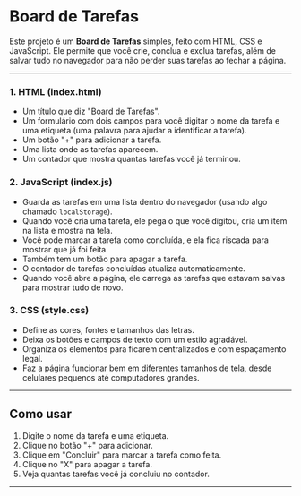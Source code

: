 # Board de Tarefas

Este projeto é um **Board de Tarefas** simples, feito com HTML, CSS e JavaScript. Ele permite que você crie, conclua e exclua tarefas, além de salvar tudo no navegador para não perder suas tarefas ao fechar a página.

---

### 1. HTML (index.html)

- Um título que diz "Board de Tarefas".
- Um formulário com dois campos para você digitar o nome da tarefa e uma etiqueta (uma palavra para ajudar a identificar a tarefa).
- Um botão "+" para adicionar a tarefa.
- Uma lista onde as tarefas aparecem.
- Um contador que mostra quantas tarefas você já terminou.

### 2. JavaScript (index.js)

- Guarda as tarefas em uma lista dentro do navegador (usando algo chamado `localStorage`).
- Quando você cria uma tarefa, ele pega o que você digitou, cria um item na lista e mostra na tela.
- Você pode marcar a tarefa como concluída, e ela fica riscada para mostrar que já foi feita.
- Também tem um botão para apagar a tarefa.
- O contador de tarefas concluídas atualiza automaticamente.
- Quando você abre a página, ele carrega as tarefas que estavam salvas para mostrar tudo de novo.

### 3. CSS (style.css)

- Define as cores, fontes e tamanhos das letras.
- Deixa os botões e campos de texto com um estilo agradável.
- Organiza os elementos para ficarem centralizados e com espaçamento legal.
- Faz a página funcionar bem em diferentes tamanhos de tela, desde celulares pequenos até computadores grandes.

---

## Como usar

1. Digite o nome da tarefa e uma etiqueta.
2. Clique no botão "+" para adicionar.
3. Clique em "Concluir" para marcar a tarefa como feita.
4. Clique no "X" para apagar a tarefa.
5. Veja quantas tarefas você já concluiu no contador.

---
